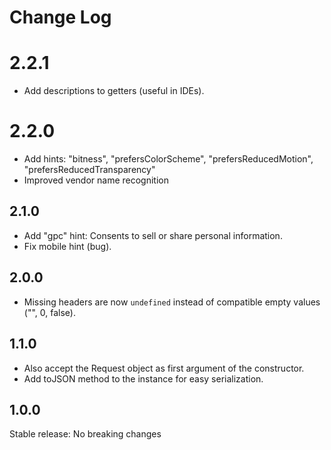 # Change Log

# 2.2.1

- Add descriptions to getters (useful in IDEs).

# 2.2.0

- Add hints: "bitness", "prefersColorScheme", "prefersReducedMotion", "prefersReducedTransparency"
- Improved vendor name recognition

## 2.1.0

- Add "gpc" hint: Consents to sell or share personal information.
- Fix mobile hint (bug).

## 2.0.0

- Missing headers are now `undefined` instead of compatible empty values ("", 0, false).

## 1.1.0

- Also accept the Request object as first argument of the constructor.
- Add toJSON method to the instance for easy serialization.

## 1.0.0

Stable release: No breaking changes
